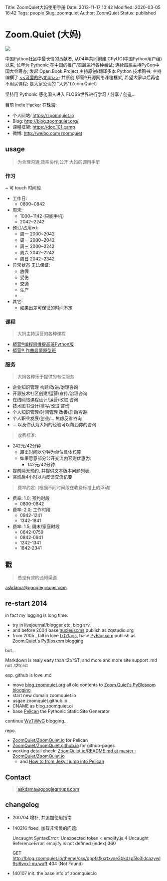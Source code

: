 Title: ZoomQuiet大妈使用手册
Date: 2013-11-17 10:42
Modified: 2020-03-05 16:42
Tags: people
Slug: zoomquiet
Author: ZoomQuiet
Status: published

# Zoom.Quiet (大妈)

![](http://ydlj.zoomquiet.top/ipic/2020-07-04-dama101camp-cube.png?imageView2/2/w/420)


中国Python社区中最长情的贡献者, 
从04年共同创建 CPyUG(中国Python用户组)以来,
长年为 Pythonic 在中国的推广/实践进行各种尝试;
连续四届主持PyCon中国大会筹办;
发起 Open.Book.Project 主持原创/翻译多本 Python 技术图书;
主持编撰了
[<<可爱的Python>>](http://book.douban.com/subject/3884108/);
并原创 蟒营®开源网络课程框架, 希望大家以后再也不用买课程;
是大家公认的 "大妈"(Zoom.Quiet)

坚持用 Pythonic 感化国人进入 FLOSS世界进行学习 / 分享 / 创造...



目前 Indie Hacker 在珠海:

- 个人网站: https://zoomquiet.io
- Blog: http://blog.zoomquiet.org/
- 课程框架: https://doc.101.camp
- 微博:  http://weibo.com/zoomquiet


## usage
> 为合理沟通,效率协作,公开 大妈的调用手册 

### 作习
~ 可 touch 时间段

- 工作日:
    + 0800~0842
- 周末:
    + 1000~1142 (只能手机)
    + 2042~2242
- 预订/占用ed:
    + 周一 2000~2042
    + 周一 2000~2042
    + 周三 2000~2242
    + 周六 2042~2242
    + 周日 2042~2342
- 异常状态 无法保证:
    + 放假
    + 受伤
    + 交通
    + 生产
    + ...
- 其它:
    + 如果出差可保证的时间不定


### 课程
> 大妈主持运营的各种课程

- [蟒营®编程思维提高班Python版](https://py.101.camp/)
- [蟒营® 作曲启蒙原型班](https://mu.101.camp/)


### 服务
> 大妈各种乐于提供的有偿服务


- 企业知识管理 构建/改进/治理咨询
- 开源技术社区创建/运营/宣传/治理咨询
- 在线网络课程设计/运营/改进 咨询
- 技术图书设计/撰写/改进 咨询
- 个人知识管理/时间管理 改善/启动咨询
- 个人职业发展/创业/... 焦虑反省咨询
- ... 以及你认为大妈的经验可以帮到你的咨询 

> 收费标准:

- 242元/42分钟
    + 超出时间以分钟为单位具体核算
    + 如果愿意部分公开交流内容则优惠为:
        * 142元/42分钟
- 提前两天预约, 并提供文本版本问题列表.
- 咨询后4小时以内反馈交流记要

> 费率约定:
(根据不同时间段在收费标准上的浮动)

- 费率: 1.0; 预约时段
    + 0800-0842
- 费率: 2.0; 工作时段
    + 0942-1241
    + 1342-1841
- 费率: 1.5; 周末/家庭时段
    + 0642-0759
    + 0842-0941
    + 1242-1341
    + 1842-2341



## 戳
> 总是有效的通知渠道

askdama@googlegroups.com


## re-start 2014

in fact my logging is long time:

- try in livejournal/blogger etc. blog srv.
- and before 2004 base [nucleuscms](http://nucleuscms.org) publish as zqstudio.org
- from 2005 , fall in love [txt2tags](http://txt2tags.org/), base [PyBlosxom](http://pyblosxom.bluesock.org/) publish as [Zoom.Quiet's PyBlosxom blogging](http://blog.zoomquiet.org/pyblosxom/)

but...

Markdown is realy easy than t2t/rST,
and more and more site support .md not .t2t/.rst

esp. github is love .md


- move [blog.zoomquiet.org](http://blog.zoomquiet.org/pyblosxom/) all old contents to [Zoom.Quiet's PyBlosxom blogging](https://org.zoomquiet.io/pyblosxom/)
- start new domain zoomquiet.io
- usgae zoomquiet.github.io
- CNAME as blog.zoomquiet.oi
- base [Pelican](http://getpelican.com/) the Pythonic Static Site Generator

continue [WyTiWyG](http://wiki.woodpecker.org.cn/moin/WyTiWyG) blogging...


repo.

- [ZoomQuiet/ZoomQuiet.io](https://github.com/ZoomQuiet/ZoomQuiet.io) for Pelican
- [ZoomQuiet/ZoomQuiet.github.io](https://github.com/ZoomQuiet/ZoomQuiet.github.io) for github-pages
- working detail check: [ZoomQuiet.io/README.md at master · ZoomQuiet/ZoomQuiet.io](https://github.com/ZoomQuiet/ZoomQuiet.io/blob/master/README.md)
    - and [How to from Jekyll jump into Pelican](http://qpython-android.github.io/chaos/jekyll-to-pelican.html)
    

## Contact

>  askdama@googlegroups.com

## changelog

- 200704 增补, 并追加使用指南
- 140216 fixed, 加载非常慢的问题:

    Uncaught SyntaxError: Unexpected token < emojify.js:4
    Uncaught ReferenceError: emojify is not defined (index):360

    GET http://blog.zoomquiet.io/theme/css/dppfsfkxrtxvae2bkdzp5lo3ldcazywl9si6vvxl-qu.woff 404 (Not Found) 


- 140107 init. the base info of zoomquiet.io
